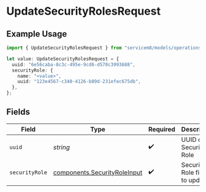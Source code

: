 # UpdateSecurityRolesRequest

## Example Usage

```typescript
import { UpdateSecurityRolesRequest } from "servicem8/models/operations";

let value: UpdateSecurityRolesRequest = {
  uuid: "6e56caba-8c3c-495e-9cd6-d570c3993688",
  securityRole: {
    name: "<value>",
    uuid: "123e4567-c340-4126-b89d-231efec675db",
  },
};
```

## Fields

| Field                                                                        | Type                                                                         | Required                                                                     | Description                                                                  |
| ---------------------------------------------------------------------------- | ---------------------------------------------------------------------------- | ---------------------------------------------------------------------------- | ---------------------------------------------------------------------------- |
| `uuid`                                                                       | *string*                                                                     | :heavy_check_mark:                                                           | UUID of the Security Role                                                    |
| `securityRole`                                                               | [components.SecurityRoleInput](../../models/components/securityroleinput.md) | :heavy_check_mark:                                                           | Security Role fields to update                                               |